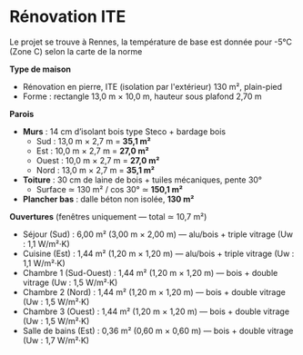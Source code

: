 # Rénovation ITE

Le projet se trouve à Rennes, la température de base est donnée pour -5°C (Zone C) selon la carte de la norme

**Type de maison**

- Rénovation en pierre, ITE (isolation par l'extérieur) 130 m², plain-pied  
- Forme : rectangle 13,0 m × 10,0 m, hauteur sous plafond 2,70 m  

**Parois**

- **Murs** : 14 cm d’isolant bois type Steco + bardage bois  
  - Sud   : 13,0 m × 2,7 m = **35,1 m²**  
  - Est   : 10,0 m × 2,7 m = **27,0 m²**  
  - Ouest : 10,0 m × 2,7 m = **27,0 m²**  
  - Nord  : 13,0 m × 2,7 m = **35,1 m²**  
- **Toiture** : 30 cm de laine de bois + tuiles mécaniques, pente 30°  
  - Surface ≃ 130 m² / cos 30° ≃ **150,1 m²**  
- **Plancher bas** : dalle béton non isolée, **130 m²**  

**Ouvertures** (fenêtres uniquement — total ≃ 10,7 m²)

- Séjour (Sud)             : 6,00 m² (3,00 m × 2,00 m) — alu/bois + triple vitrage (Uw : 1,1 W/m²·K)  
- Cuisine (Est)            : 1,44 m² (1,20 m × 1,20 m) — alu/bois + triple vitrage (Uw : 1,1 W/m²·K)  
- Chambre 1 (Sud-Ouest)    : 1,44 m² (1,20 m × 1,20 m) — bois + double vitrage (Uw : 1,5 W/m²·K)  
- Chambre 2 (Nord)         : 1,44 m² (1,20 m × 1,20 m) — bois + double vitrage (Uw : 1,5 W/m²·K)  
- Chambre 3 (Ouest)        : 1,44 m² (1,20 m × 1,20 m) — bois + double vitrage (Uw : 1,5 W/m²·K)  
- Salle de bains (Est)      : 0,36 m² (0,60 m × 0,60 m) — bois + double vitrage (Uw : 1,7 W/m²·K)  
